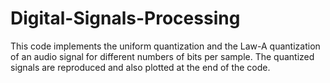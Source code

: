 # Digital-Signals-Processing
This code implements the uniform quantization and the Law-A quantization of an audio signal for different numbers of bits per sample.
The quantized signals are reproduced and also plotted at the end of the code.
